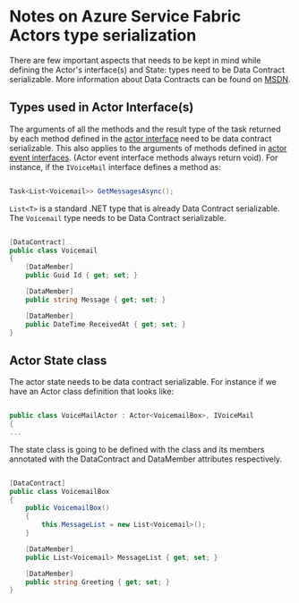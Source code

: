 <properties
   pageTitle="Azure Service Fabric Actors Notes on Actor type serialization"
   description="basic requirements for defining serializable classes that can be used to define Azure Fabric Reliable Actor state and interfaces"
   services="service-fabric"
   documentationCenter=".net"
   authors="clca"
   manager="timlt"
   editor=""/>

<tags
   ms.service="service-fabric"
   ms.devlang="dotnet"
   ms.topic="article"
   ms.tgt_pltfrm="NA"
   ms.workload="NA"
   ms.date="03/02/2015"
   ms.author="claudioc"/>


# Notes on Azure Service Fabric Actors type serialization

There are few important aspects that needs to be kept in mind while defining the Actor's interface(s) and State: types need to be Data Contract serializable. More information about Data Contracts can be found on [MSDN](https://msdn.microsoft.com/library/ms731923.aspx).

## Types used in Actor Interface(s)

The arguments of all the methods and the result type of the task returned by each method defined in the [actor interface](service-fabric-reliable-actors-introduction.md#actors) need to be data contract serializable. This also applies to the arguments of methods defined in [actor event interfaces](service-fabric-reliable-actors-events.md#actor-events). (Actor event interface methods always return void).
For instance, if the `IVoiceMail` interface defines a method as:

```csharp

Task<List<Voicemail>> GetMessagesAsync();

```

`List<T>` is a standard .NET type that is already Data Contract serializable. The `Voicemail` type needs to be Data Contract serializable.

```csharp

[DataContract]
public class Voicemail
{
    [DataMember]
    public Guid Id { get; set; }

    [DataMember]
    public string Message { get; set; }

    [DataMember]
    public DateTime ReceivedAt { get; set; }
}

```

## Actor State class

The actor state needs to be data contract serializable. For instance if we have an Actor class definition that looks like:

```csharp

public class VoiceMailActor : Actor<VoicemailBox>, IVoiceMail
{
...

```

The state class is going to be defined with the class and its members annotated with the DataContract and DataMember attributes respectively.

```csharp

[DataContract]
public class VoicemailBox
{
    public VoicemailBox()
    {
        this.MessageList = new List<Voicemail>();
    }

    [DataMember]
    public List<Voicemail> MessageList { get; set; }

    [DataMember]
    public string Greeting { get; set; }
}

```
